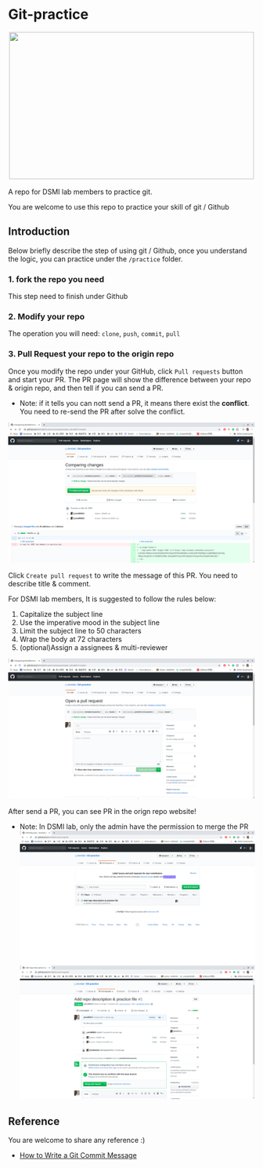 # Git-practice

<p align="center">
  <img width="500" height="300" src="https://www.linkedin.com/media-proxy/ext?w=512&h=288&hash=8wlHZeU8VGaTEGlFSqp7%2FPUEi6A%3D&ora=1%2CaFBCTXdkRmpGL2lvQUFBPQ%2CxAVta5g-0R6plxVUzgUv5K_PrkC9q0RIUJDPBy-kWyaq89KIf3LpesfWfrq8pVgTcCkFkgw1fOuuSC3gFNu1NdCvKg">
</p>

A repo for DSMI lab members to practice git.

You are welcome to use this repo to practice your skill of git / Github


## Introduction
Below briefly describe the step of using git / Github, once you understand the logic, you can practice under the `/practice` folder.

### 1. fork the repo you need
This step need to finish under Github
### 2. Modify your repo
The operation you will need: `clone`, `push`, `commit`, `pull`
### 3. Pull Request your repo to the origin repo
Once you modify the repo under your GitHub, click `Pull requests` button and start your PR. 
The PR page will show the difference between your repo & origin repo, and then tell if you can send a PR.
- Note: if it tells you can nott send a PR, it means there exist the **conflict**. You need to re-send the PR after solve the conflict.

![](./images/howtoPR-1.png)

Click `Create pull request` to write the message of this PR. You need to describe title & comment.

For DSMI lab members, It is suggested to follow the rules below:
1. Capitalize the subject line
2. Use the imperative mood in the subject line
4. Limit the subject line to 50 characters
3. Wrap the body at 72 characters
5. (optional)Assign a assignees & multi-reviewer


![](./images/howtoPR-2.png)

After send a PR, you can see PR in the orign repo website!
- Note: In DSMI lab, only the admin have the permission to merge the PR
![](./images/howtoPR-3.png)
![](./images/howtoPR-4.png)

## Reference
You are welcome to share any reference :)
- [How to Write a Git Commit Message](https://chris.beams.io/posts/git-commit/)
